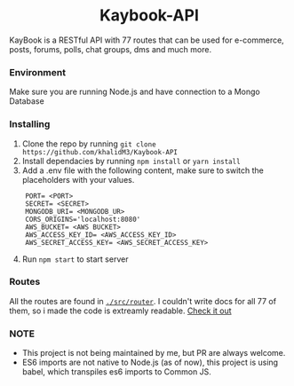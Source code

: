 <h1 align="center"> Kaybook-API </h1>

KayBook is a RESTful API with 77 routes that can be used for e-commerce, posts, forums, polls, chat groups, dms and much more.

### Environment
Make sure you are running Node.js and have connection to a Mongo Database

### Installing
1. Clone the repo by running `git clone https://github.com/khalidM3/Kaybook-API`
2. Install dependacies by running `npm install` or `yarn install`
3. Add a .env file with the following content, make sure to switch the placeholders with your values. 
```
    PORT= <PORT>
    SECRET= <SECRET>
    MONGODB_URI= <MONGODB_UR>
    CORS_ORIGINS='localhost:8080'
    AWS_BUCKET= <AWS BUCKET>
    AWS_ACCESS_KEY_ID= <AWS_ACCESS_KEY_ID>
    AWS_SECRET_ACCESS_KEY= <AWS_SECRET_ACCESS_KEY>
```
4. Run `npm start` to start server

### Routes

All the routes are found in [`./src/router`](https://github.com/khalidM3/Kaybook-API/tree/master/src/router). I couldn't write docs for all 77 of them, so i made the code is extreamly readable. [Check it out](https://github.com/khalidM3/Kaybook-API/tree/master/src/router)

### NOTE
* This project is not being maintained by me, but PR are always welcome. 
* ES6 imports are not native to Node.js (as of now), this project is using babel, which transpiles es6 imports to Common JS. 
